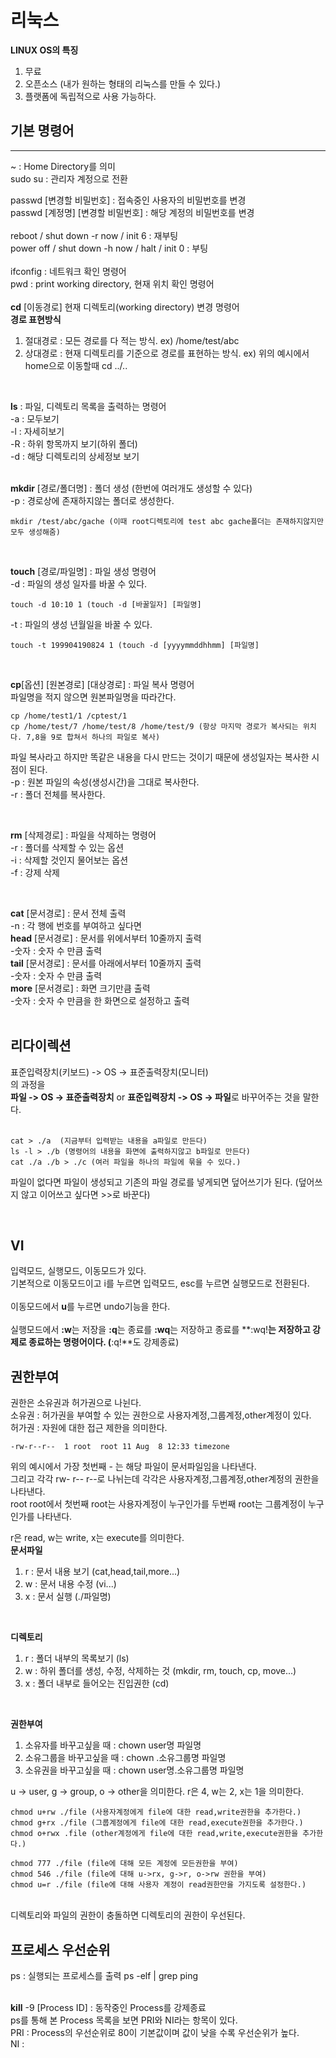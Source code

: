 # 리눅스

**LINUX OS의 특징**<br>
1. 무료
2. 오픈소스 (내가 원하는 형태의 리눅스를 만들 수 있다.)
3. 플랫폼에 독립적으로 사용 가능하다.

## 기본 명령어
---
~ : Home Directory를 의미<br>
sudo su : 관리자 계정으로 전환<br>

passwd [변경할 비밀번호] : 접속중인 사용자의 비밀번호를 변경<br>
passwd [계정명] [변경할 비밀번호] : 해당 계정의 비밀번호를 변경<br>
<br>
reboot / shut down -r now / init 6 : 재부팅<br>
power off / shut down -h now / halt / init 0 : 부팅<br>
<br>
ifconfig : 네트워크 확인 명령어<br>
pwd : print working directory, 현재 위치 확인 명령어
<br>
<br>
**cd** [이동경로] 현재 디렉토리(working directory) 변경 명령어<br>
**경로 표현방식**<br>
1. 절대경로 : 모든 경로를 다 적는 방식. ex) /home/test/abc
2. 상대경로 : 현재 디렉토리를 기준으로 경로를 표현하는 방식. ex) 위의 예시에서 home으로 이동할때  cd ../..
   
<br>

**ls** : 파일, 디렉토리 목록을 출력하는 명령어<br>
-a : 모두보기<br>
-l : 자세히보기<br>
-R : 하위 항목까지 보기(하위 폴더)<br>
-d : 해당 디렉토리의 상세정보 보기<br>
<br>

**mkdir** [경로/폴더명] : 폴더 생성 (한번에 여러개도 생성할 수 있다) <br>
-p : 경로상에 존재하지않는 폴더로 생성한다. <br>
```
mkdir /test/abc/gache (이때 root디렉토리에 test abc gache폴더는 존재하지않지만 모두 생성해줌)
```
<br>

**touch** [경로/파일명] : 파일 생성 명령어 <br>
-d : 파일의 생성 일자를 바꿀 수 있다. <br>
```
touch -d 10:10 1 (touch -d [바꿀일자] [파일명]
```
-t : 파일의 생성 년월일을 바꿀 수 있다.
```
touch -t 199904190824 1 (touch -d [yyyymmddhhmm] [파일명]
```

<br>

**cp**[옵션] [원본경로] [대상경로] : 파일 복사 명령어<br>
파일명을 적지 않으면 원본파일명을 따라간다. <br>
```
cp /home/test1/1 /cptest/1
cp /home/test/7 /home/test/8 /home/test/9 (항상 마지막 경로가 복사되는 위치다. 7,8을 9로 합쳐서 하나의 파일로 복사)
```
파일 복사라고 하지만 똑같은 내용을 다시 만드는 것이기 때문에 생성일자는 복사한 시점이 된다.<br>
-p : 원본 파일의 속성(생성시간)을 그대로 복사한다. <br>
-r : 폴더 전체를 복사한다. <br>

<br>

**rm** [삭제경로] : 파일을 삭제하는 명령어 <br>
-r : 폴더를 삭제할 수 있는 옵션 <br>
-i : 삭제할 것인지 물어보는 옵션 <br>
-f : 강제 삭제 <br>

<br>

**cat** [문서경로] : 문서 전체 출력 <br>
-n : 각 행에 번호를 부여하고 싶다면 <br>
**head** [문서경로] : 문서를 위에서부터 10줄까지 출력 <br>
-숫자 : 숫자 수 만큼 출력 <br>
**tail** [문서경로] : 문서를 아래에서부터 10줄까지 출력 <br>
-숫자 : 숫자 수 만큼 출력 <br>
**more** [문서경로] : 화면 크기만큼 출력 <br>
-숫자 : 숫자 수 만큼을 한 화면으로 설정하고 출력 <br>
<br>
## 리다이렉션
표준입력장치(키보드) -> OS -> 표준출력장치(모니터) <br>
의 과정을 <br>
**파일 -> OS -> 표준출력장치** or **표준입력장치 -> OS -> 파일**로 바꾸어주는 것을 말한다. <br>
<br>

```
cat > ./a  (지금부터 입력받는 내용을 a파일로 만든다)
ls -l > ./b (명령어의 내용을 화면에 출력하지않고 b파일로 만든다)
cat ./a ./b > ./c (여러 파일을 하나의 파일에 묶을 수 있다.)
```

파일이 없다면 파일이 생성되고 기존의 파일 경로를 넣게되면 덮어쓰기가 된다. (덮어쓰지 않고 이어쓰고 싶다면 >>로 바꾼다) <br>

<br>

## VI
입력모드, 실행모드, 이동모드가 있다. <br>
기본적으로 이동모드이고 i를 누르면 입력모드, esc를 누르면 실행모드로 전환된다. <br>
<br>
이동모드에서 **u**를 누르면 undo기능을 한다.<br>
<br>
실행모드에서 **:w**는 저장을 **:q**는 종료를 **:wq**는 저장하고 종료를 **:wq!**는 저장하고 강제로 종료하는 명령어이다. (**:q!**도 강제종료)<br>

## 권한부여
권한은 소유권과 허가권으로 나뉜다. <br>
소유권 : 허가권을 부여할 수 있는 권한으로 사용자계정,그룹계정,other계정이 있다. <br>
허가권 : 자원에 대한 접근 제한을 의미한다. <br>
```
-rw-r--r--  1 root  root 11 Aug  8 12:33 timezone
```
위의 예시에서 가장 첫번째 - 는 해당 파일이 문서파일임을 나타낸다. <br>
그리고 각각 rw- r-- r--로 나뉘는데 각각은 사용자계정,그룹계정,other계정의 권한을 나타낸다. <br>
root root에서 첫번째 root는 사용자계정이 누구인가를 두번째 root는 그룹계정이 누구인가를 나타낸다. <br>

r은 read, w는 write, x는 execute를 의미한다. <br>
**문서파일** <br>
1. r : 문서 내용 보기 (cat,head,tail,more...)
2. w : 문서 내용 수정 (vi...)
3. x : 문서 실행 (./파일명)

<br>

**디렉토리** <br>
1. r : 폴더 내부의 목록보기 (ls)
2. w : 하위 폴더를 생성, 수정, 삭제하는 것 (mkdir, rm, touch, cp, move...)
3. x : 폴더 내부로 들어오는 진입권한 (cd)

<br>

**권한부여** <br>
1. 소유자를 바꾸고싶을 때 : chown user명 파일명
2. 소유그룹을 바꾸고싶을 때 : chown .소유그룹명 파일명
3. 소유권을 바꾸고싶을 때 : chown user명.소유그룹명 파일명

u -> user, g -> group, o -> other을 의미한다.
r은 4, w는 2, x는 1을 의미한다.
```
chmod u+rw ./file (사용자계정에게 file에 대한 read,write권한을 추가한다.)
chmod g+rx ./file (그룹계정에게 file에 대한 read,execute권한을 추가한다.)
chmod o+rwx .file (other계정에게 file에 대한 read,write,execute권한을 추가한다.)

chmod 777 ./file (file에 대해 모든 계정에 모든권한을 부여)
chmod 546 ./file (file에 대해 u->rx, g->r, o->rw 권한을 부여)
chmod u=r ./file (file에 대해 사용자 계정이 read권한만을 가지도록 설정한다.)
```
<br>
디렉토리와 파일의 권한이 충돌하면 디렉토리의 권한이 우선된다.

## 프로세스 우선순위
ps : 실행되는 프로세스를 출력
ps -elf | grep ping <br>
<br>

**kill** -9 [Process ID] : 동작중인 Process를 강제종료 <br>
ps를 통해 본 Process 목록을 보면 PRI와 NI라는 항목이 있다.<br>
PRI : Process의 우선순위로 80이 기본값이며 값이 낮을 수록 우선순위가 높다. <br>
NI : 





